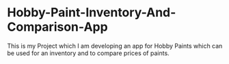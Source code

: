 # Hobby-Paint-Inventory-And-Comparison-App
This is my Project which I am developing an app for Hobby Paints which can be used for an inventory and to compare prices of paints.
